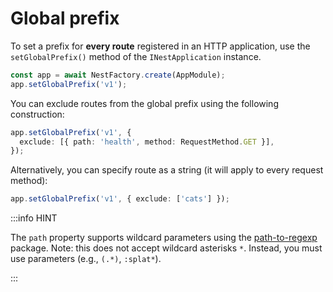 # Global prefix

To set a prefix for **every route** registered in an HTTP application, use the `setGlobalPrefix()` method of the `INestApplication` instance.

```ts
const app = await NestFactory.create(AppModule);
app.setGlobalPrefix('v1');
```

You can exclude routes from the global prefix using the following construction:

```ts
app.setGlobalPrefix('v1', {
  exclude: [{ path: 'health', method: RequestMethod.GET }],
});
```

Alternatively, you can specify route as a string (it will apply to every request method):

```ts
app.setGlobalPrefix('v1', { exclude: ['cats'] });
```

:::info HINT

The `path` property supports wildcard parameters using the [path-to-regexp](https://github.com/pillarjs/path-to-regexp#parameters) package. Note: this does not accept wildcard asterisks `*`. Instead, you must use parameters (e.g., `(.*)`, `:splat*`).

:::
